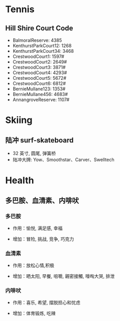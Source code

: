 # **Tennis**

## Hill Shire Court Code

- BalmoralReserve: 4385
- KenthurstParkCourt12: 1268
- KenthurstParkCourt34: 3468
- CrestwoodCourt1: 1597#
- CrestwoodCourt2: 2649#
- CrestwoodCourt3: 3871#
- CrestwoodCourt4: 4293#
- CrestwoodCourt5: 5672#
- CrestwoodCourt6: 6812#
- BernieMullane123: 1353#
- BernieMullane456: 4683#
- AnnangroveReserve: 1107#

# **Skiing**

## 陆冲 surf-skateboard

- 32 英寸, 圆尾, 弹簧桥
- 陆冲大牌: Yow、Smoothstar、Carver、Swelltech

# **Health**

## 多巴胺、血清素、内啡吠

### 多巴胺

- 作用：愉悦, 满足感, 幸福

- 增加：冒险, 挑战, 竞争, 巧克力

### 血清素

- 作用：放松心情,积极

- 增加：晒太阳, 早餐, 咀嚼, 親密接觸, 嚎啕大哭, 排泄

### 内啡吠

- 作用：喜乐, 希望, 摆脱担心和忧虑

- 增加：体育锻炼, 吃辣

